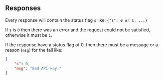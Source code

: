 
## Responses

Every response will contain the status flag `s` like: `{"s": 0 or 1, ...}`

If `s` is `0` then there was an error and the request could not be satisfied, otherwise it must be `1`.

If the response have a status flag of 0, then there must be a message or a reason (`msg`) for the fail like:

```json
{
    "s": 0,
    "msg": "Bad API key."
}
```
